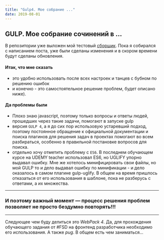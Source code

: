 ```yaml
---
title: "Gulp4. Мое собрание ..."
date: 2019-08-01
---
```


## GULP. Мое собрание сочинений в ...

В репозитории уже выложен мой тестовый [сборщик](https://github.com/burik84/build_gulp).
Пока я собирался с написанием поста, уже были сделаны изменения и в скором времени будут сделаны обновления.

#### Итак, что мне сказать
* это удобно использовать после всех настроек и танцев с бубном по решению ошибок
* и конечно - это самостоятельное решение проблем, будет описано ниже).

#### Да проблемы были
* Плохо знаю javascript, поэтому только вопросы и ответы людей, прошедших через такие задачи, помогают в запуске gulp
* версия `GULP 4`, а я до сих пор использовую устаревший подход, поэтому постоянное обращение к официальной документации и поиска плагинов для решения задач в проектах помогают во всем разбираться, особенно в правильной постановке вопросов для поиска.
* отдельно хочу отметить проблему с `ES6`. В последнем обучающем курсе на UDEMY teacher использовал ES6, но UGLIFY упорно выдавал ошибку. Мне же хотелось минифицировать свои файлы, но мой GULP то и дело выдавал ошибку по минификации - и дело оказалось в самом плагине gulp-uglify. В общем на время пришлось отказаться от его использования в шаблоне, пока не разберусь с ответами, а их множества.

---

### И поэтому важный момент — процесс решения проблем позволяет не просто бездумно повторять!!!

---

Следующее чем буду делиться это *WebPack 4*. Да, для прохождения обучающего задания от #FSD на фронтенд разработчика необходимо его использования. А также *pug*. В общем есть чем заниматься...
